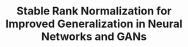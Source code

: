 ---
title: "Stable Rank Normalization for Improved Generalization in Neural Networks and GANs"
year: 2020
pdf_url: "https://arxiv.org/pdf/1906.04659.pdf"
category: "vision"
author_list: "Amartya Sanyal, Puneet Kumar Dokania, Philip H.S. Torr"
grant: "MURI"
pub_in: "International Conference on Learning Representations 2020"
---